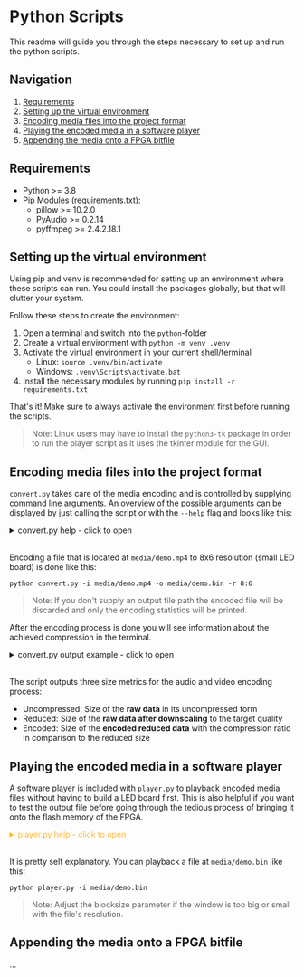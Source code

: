 # Python Scripts

This readme will guide you through the steps necessary to set up and run the python scripts.


## Navigation
1. [Requirements](#requirements)
2. [Setting up the virtual environment](#setting-up-the-virtual-environment)
3. [Encoding media files into the project format](#encoding-media-files-into-the-project-format)
4. [Playing the encoded media in a software player](#playing-the-encoded-media-in-a-software-player)
5. [Appending the media onto a FPGA bitfile](#appending-the-media-onto-a-fpga-bitfile)


## Requirements

- Python >= 3.8
- Pip Modules (requirements.txt):
  - pillow >= 10.2.0
  - PyAudio >= 0.2.14
  - pyffmpeg >= 2.4.2.18.1


## Setting up the virtual environment

Using pip and venv is recommended for setting up an environment where these scripts can run.
You could install the packages globally, but that will clutter your system.

Follow these steps to create the environment:

1. Open a terminal and switch into the `python`-folder
2. Create a virtual environment with `python -m venv .venv`
3. Activate the virtual environment in your current shell/terminal
   - Linux: `source .venv/bin/activate`
   - Windows: `.venv\Scripts\activate.bat`
4. Install the necessary modules by running `pip install -r requirements.txt`

That's it! Make sure to always activate the environment first before running the scripts.

> Note: Linux users may have to install the `python3-tk` package in order to run the player script
> as it uses the tkinter module for the GUI.


## Encoding media files into the project format

`convert.py` takes care of the media encoding and is controlled by supplying command line arguments.
An overview of the possible arguments can be displayed by just calling the script or
with the `--help` flag and looks like this:

<details>
<summary>convert.py help - click to open</summary>

```
usage: convert [-h] -i INPUT [-o OUTPUT] [-r RESOLUTION]

Encodes a given media file to the project's media format.

The file is pre-processed by ffmpeg and as such all
audio and video formats supported by ffmpeg are usable.

Output quality will be fixed:
  Video: 32:24 (default) at 24 fps
  Audio: 1 channel with 4 bit per Sample at 44.100 Hz

options:
  -h, --help            show this help message and exit
  -i INPUT, --input INPUT
                        Input media file
                        If a WAVE file is passed (.wav) then the video will be left out.
  -o OUTPUT, --output OUTPUT
                        Output encoded file
  -r RESOLUTION, --resolution RESOLUTION
                        Target resolution in w:h.
                        (default: 32:24)
```

</details><br>

Encoding a file that is located at `media/demo.mp4` to 8x6 resolution (small LED board) is done like this:<br>
```console
python convert.py -i media/demo.mp4 -o media/demo.bin -r 8:6
```

> Note: If you don't supply an output file path the encoded file will be discarded
> and only the encoding statistics will be printed.

After the encoding process is done you will see information about the achieved compression in the terminal.

<details>
<summary>convert.py output example - click to open</summary>

```
=================== File Information ===================
Input:              media/video.mp4
Size:               19126 K
Output:             media/video.bin
Resolution:         32:24
========================================================

================== FFmpeg Processing ===================
Pre-processing input file...done!

Audio stream detected.
Video stream detected.
========================================================

=================== Audio Processing ===================
Reading audio file...done!
Encoding audio...done!

Uncompressed Size:  37748 K
Reduced Size:       4718 K
Encoded Size:       2467 K (52.29%)
========================================================

=================== Video Processing ===================
Reading video frames...done!
Encoding video...done!

Uncompressed Size:  11835 K
Reduced Size:       1972 K
Encoded Size:       760 K (38.54%)
========================================================

======================= Summary ========================
Writing output file...done!

Uncompressed Size:  49583 K
Reduced Size:       6691 K
Encoded Size:       3227 K (48.24%)
========================================================
```

</details><br>

The script outputs three size metrics for the audio and video encoding process:
- Uncompressed: Size of the **raw data** in its uncompressed form
- Reduced: Size of the **raw data after downscaling** to the target quality
- Encoded: Size of the **encoded reduced data** with the compression ratio in comparison to the reduced size


## Playing the encoded media in a software player

A software player is included with `player.py` to playback encoded media files without having
to build a LED board first. This is also helpful if you want to test the output file before
going through the tedious process of bringing it onto the flash memory of the FPGA.

<details>
<summary style="color: #ffbb33;">player.py help - click to open</summary>

```
usage: player [-h] -i INPUT [-b BLOCKSIZE]

Plays a file that was encoded in the project's media format.

Press [Space] to pause and [m] to mute.

options:
  -h, --help            show this help message and exit
  -i INPUT, --input INPUT
                        Input media file
  -b BLOCKSIZE, --blocksize BLOCKSIZE
                        Scales a pixel by this amount for a bigger preview window.
                        (default: 32)
```

</details><br>

It is pretty self explanatory. You can playback a file at `media/demo.bin` like this:
```console
python player.py -i media/demo.bin
```

> Note: Adjust the blocksize parameter if the window is too big or small with the file's resolution.


## Appending the media onto a FPGA bitfile

...
